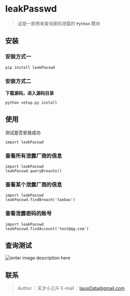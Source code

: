 # leakPasswd

> 这是一款用来查询密码泄露的 **`Python`** 模块

## 安装
### 安装方式一
```
pip install leakPasswd
```

### 安装方式二
**下载源码，进入源码目录**
```
python setup.py install
```

## 使用
 测试是否安装成功

```
import leakPasswd
```

### 查看所有泄露厂商的信息

```
import leakPasswd
leakPasswd.queryBreachs()
```

### 查看某个泄露厂商的信息

```
import leakPasswd
leakPasswd.findBreach('taobao')
```

### 查看泄露密码的账号

```
import leakPasswd
leakPasswd.findAccount('test@qq.com')
```

## 查询测试

![enter image description here](http://ww1.sinaimg.cn/large/005Bpb8ily1feqtmlem15g30hr0caagh.gif)

## 联系

> Author ：天才小三斤
> E-mail ：lauixData@gmail.com